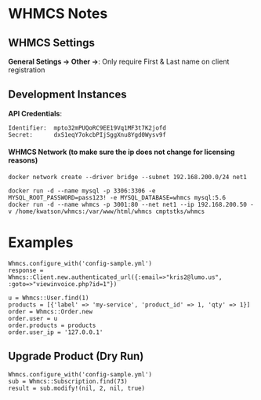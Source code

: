 # WHMCS Notes

## WHMCS Settings

**General Setings -> Other ->**: Only require First & Last name on client registration

## Development Instances

**API Credentials**:
```
Identifier:  mpto32mPUQoRC9EE19Vq1MF3t7K2jofd
Secret:      dxS1eqY7okcbPIjSggXnu8Ygd0Wysv9f
```

#### WHMCS Network (to make sure the ip does not change for licensing reasons)

```
docker network create --driver bridge --subnet 192.168.200.0/24 net1
```

```
docker run -d --name mysql -p 3306:3306 -e MYSQL_ROOT_PASSWORD=pass123! -e MYSQL_DATABASE=whmcs mysql:5.6
docker run -d --name whmcs -p 3001:80 --net net1 --ip 192.168.200.50 -v /home/kwatson/whmcs:/var/www/html/whmcs cmptstks/whmcs
```

# Examples
```
Whmcs.configure_with('config-sample.yml')
response = Whmcs::Client.new.authenticated_url({:email=>"kris2@lumo.us", :goto=>"viewinvoice.php?id=1"})

u = Whmcs::User.find(1)
products = [{'label' => 'my-service', 'product_id' => 1, 'qty' => 1}]
order = Whmcs::Order.new
order.user = u
order.products = products
order.user_ip = '127.0.0.1'
```

## Upgrade Product (Dry Run)
```
Whmcs.configure_with('config-sample.yml')
sub = Whmcs::Subscription.find(73)
result = sub.modify!(nil, 2, nil, true)
```